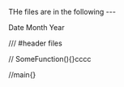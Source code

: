 THe files are in the following ---

Date Month Year

/// #header files

// SomeFunction(){}cccc

//main{}